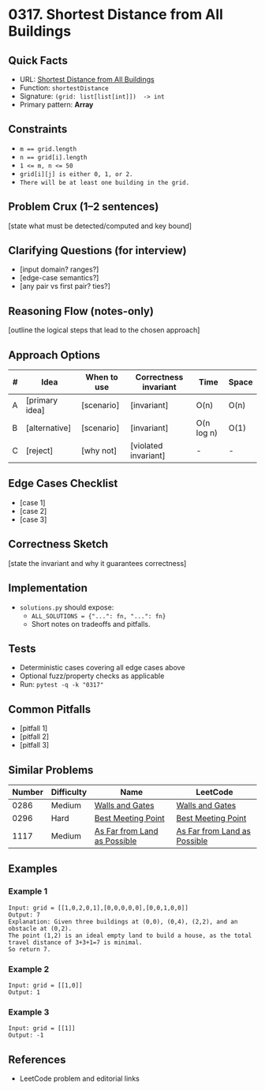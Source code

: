 # 0317. Shortest Distance from All Buildings

## Quick Facts

- URL: [Shortest Distance from All Buildings](https://leetcode.com/problems/shortest-distance-from-all-buildings/)
- Function: `shortestDistance`
- Signature: `(grid: list[list[int]])  -> int`
- Primary pattern: **Array**

## Constraints

- `m == grid.length`
- `n == grid[i].length`
- `1 <= m, n <= 50`
- `grid[i][j] is either 0, 1, or 2.`
- `There will be at least one building in the grid.`

## Problem Crux (1–2 sentences)

[state what must be detected/computed and key bound]

## Clarifying Questions (for interview)

- [input domain? ranges?]
- [edge-case semantics?]
- [any pair vs first pair? ties?]

## Reasoning Flow (notes-only)

[outline the logical steps that lead to the chosen approach]

## Approach Options

| # | Idea | When to use | Correctness invariant | Time | Space |
|---|------|-------------|-----------------------|------|-------|
| A | [primary idea] | [scenario] | [invariant] | O(n) | O(n) |
| B | [alternative] | [scenario] | [invariant] | O(n log n) | O(1) |
| C | [reject] | [why not] | [violated invariant] | - | - |

## Edge Cases Checklist

- [case 1]
- [case 2]
- [case 3]

## Correctness Sketch

[state the invariant and why it guarantees correctness]

## Implementation

- `solutions.py` should expose:
  - `ALL_SOLUTIONS = {"...": fn, "...": fn}`
  - Short notes on tradeoffs and pitfalls.

## Tests

- Deterministic cases covering all edge cases above
- Optional fuzz/property checks as applicable
- Run: `pytest -q -k "0317"`

## Common Pitfalls

- [pitfall 1]
- [pitfall 2]
- [pitfall 3]

## Similar Problems

| Number | Difficulty | Name | LeetCode |
|---|---|---|---|
| 0286 | Medium | [Walls and Gates](../0286-walls-and-gates/readme.md) | [Walls and Gates](https://leetcode.com/problems/walls-and-gates/) |
| 0296 | Hard | [Best Meeting Point](../0296-best-meeting-point/readme.md) | [Best Meeting Point](https://leetcode.com/problems/best-meeting-point/) |
| 1117 | Medium | [As Far from Land as Possible](../1117-as-far-from-land-as-possible/readme.md) | [As Far from Land as Possible](https://leetcode.com/problems/as-far-from-land-as-possible/) |

## Examples

### Example 1

```text
Input: grid = [[1,0,2,0,1],[0,0,0,0,0],[0,0,1,0,0]]
Output: 7
Explanation: Given three buildings at (0,0), (0,4), (2,2), and an obstacle at (0,2).
The point (1,2) is an ideal empty land to build a house, as the total travel distance of 3+3+1=7 is minimal.
So return 7.
```

### Example 2

```text
Input: grid = [[1,0]]
Output: 1
```

### Example 3

```text
Input: grid = [[1]]
Output: -1
```

## References

- LeetCode problem and editorial links
